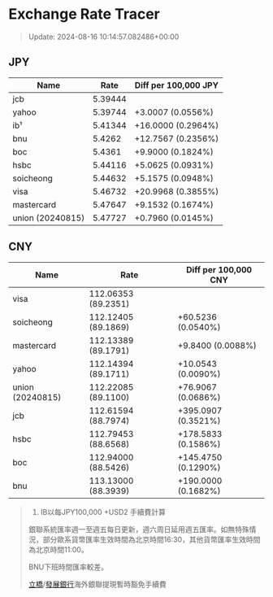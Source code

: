 # Exchange Rate Tracer

> Update: 2024-08-16 10:14:57.082486+00:00

## JPY

| Name             |    Rate | Diff per 100,000 JPY   |
|------------------|---------|------------------------|
| jcb              | 5.39444 |                        |
| yahoo            | 5.39744 | +3.0007 (0.0556%)      |
| ib¹              | 5.41344 | +16.0000 (0.2964%)     |
| bnu              | 5.4262  | +12.7567 (0.2356%)     |
| boc              | 5.4361  | +9.9000 (0.1824%)      |
| hsbc             | 5.44116 | +5.0625 (0.0931%)      |
| soicheong        | 5.44632 | +5.1575 (0.0948%)      |
| visa             | 5.46732 | +20.9968 (0.3855%)     |
| mastercard       | 5.47647 | +9.1532 (0.1674%)      |
| union (20240815) | 5.47727 | +0.7960 (0.0145%)      |

## CNY

| Name             | Rate                | Diff per 100,000 CNY   |
|------------------|---------------------|------------------------|
| visa             | 112.06353	(89.2351) |                        |
| soicheong        | 112.12405	(89.1869) | +60.5236 (0.0540%)     |
| mastercard       | 112.13389	(89.1791) | +9.8400 (0.0088%)      |
| yahoo            | 112.14394	(89.1711) | +10.0543 (0.0090%)     |
| union (20240815) | 112.22085	(89.1100) | +76.9067 (0.0686%)     |
| jcb              | 112.61594	(88.7974) | +395.0907 (0.3521%)    |
| hsbc             | 112.79453	(88.6568) | +178.5833 (0.1586%)    |
| boc              | 112.94000	(88.5426) | +145.4750 (0.1290%)    |
| bnu              | 113.13000	(88.3939) | +190.0000 (0.1682%)    |


> 1. IB以每JPY100,000 +USD2 手續費計算
>
> 銀聯系統匯率週一至週五每日更新，週六周日延用週五匯率。如無特殊情況，部分歐系貨幣匯率生效時間為北京時間16:30，其他貨幣匯率生效時間為北京時間11:00。
>
> BNU下班時間匯率較差。
>
> [立橋](https://www.wlbank.com.mo/uploads/ueditor/file/20181211/1544536513900230.pdf)/[發展銀行](https://www.mdb.com.mo/Service_Charges_20230728.pdf)海外銀聯提現暫時豁免手續費

